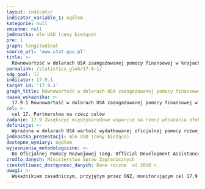 ```yaml
---
layout: indicator
indicator_variable_1: ogółem
kategorie: null
zmienne: null
jednostka: mln USD (ceny bieżące)
pre: 1
graph: longitudinal
source_url: 'www.stat.gov.pl'
title: >-
  Równowartość w dolarach USA zaangażowanej pomocy finansowej w krajach rozwijających się
permalink: /statistics_glob/17-9-1/
sdg_goal: 17
indicator: 17.9.1
target_id: '17.9.1'
graph_title: Równowartość w dolarach USA zaangażowanej pomocy finansowej w krajach rozwijających się
nazwa_wskaznika: >-
  17.9.1 Równowartość w dolarach USA zaangażowanej pomocy finansowej w krajach rozwijających się
cel: >-
  cel 17. Partnerstwa na rzecz celów
zadanie: 17.9 Zwiększyć międzynarodowe wsparcie na rzecz wdrażania efektywnej i ukierunkowanej budowy potencjału, by wesprzeć narodowe plany realizacji wszystkich celów Zrównoważonego Rozwoju w krajach rozwijających się, w tym poprzez współpracę Północ – Południe, Południe – Południe oraz współpracę trójstronną
definicja: >-
  Wyrażona w dolarach USA wartość wydatkowanej oficjalnej pomocy rozwojowej (ODA) w krajach rozwijających się przeznaczona na budowanie potencjału i planowanie na szczeblu krajowym.
jednostka_prezentacji: mln USD (ceny bieżące)
dostepne_wymiary: ogółem
wyjasnienia_metodologiczne: >-
  Do Oficjalnej Pomocy Rozwojowej (ang. Official Development Assistance – ODA) zaliczane są darowizny i pożyczki przekazywane przez instytucje rządowe lub organizacje międzynarodowe, mające na celu wsparcie rozwoju gospodarczego i dobrobytu w krajach rozwijających się. Pożyczki są uważane jako ODA wtedy, gdy zawierają element darowizny o wartości udzielanej pomocy przynajmniej: 45% dla krajów najsłabiej rozwiniętych i innych krajów o niskich dochodach (least developed countries and other low income countires – LDCs & other LICs), wyliczony przy stopie dyskontowej 9%, 15% dla krajów o średnich i niskich dochodach (lower middle income countries – LMICs), wyliczony przy stopie dyskontowej 7%, 10% dla krajów o średniowysokim dochodzie (upper middle income countries – UMICs), wyliczony przy stopie dyskontowej 6%. Do ODA zaliczana jest również pomoc techniczna, mająca na celu rozwój zasobów ludzkich, podniesienie kwalifikacji oraz możliwości technicznych i produkcyjnych krajów rozwijających się. Pomoc ta polega między innymi na przekazywaniu wiedzy i doświadczeń w postaci szkoleń, delegowania ekspertów, inicjowania badań i/lub pokrywania wynikających z tego kosztów.Do ODA nie zalicza się dotacji przeznaczonych na wydatki wojskowe.Warunkiem zaklasyfikowania współpracy jako Oficjalnej Pomocy Rozwojowej jest to, aby kraj partnerski, na rzecz którego udzielane jest wsparcie, znajdował się na liście Komitetu Pomocy Rozwojowej OECD (Development Assistance Committee).W zależności od sposobu realizacji pomocy możemy wyróżnić : pomoc dwustronną – podejmowana przez donatora bezpośrednio w kraju partnerskim bądź poprzez organizację międzynarodową w formie wpłaty celowej na rzecz kraju partnerskiego (earmarked contribution) lub w formie wpłaty na określony program/fundusz zarządzany przez organizację, pomoc wielostronną – udzielana w formie wpłat do budżetów ogólnych organizacji międzynarodowych, których lista jest corocznie aktualizowana przez Sekretariat DAC OECD. Wskaźnik zaprezentowano w formie wydatkowania brutto ODA łącznie (gross disbursement) zgodnie z metodologią ONZ. Metodologia nie uściśla, czy budowanie potencjału i planowanie na szczeblu krajowym (capacity building and national planning) dotyczy konkretnych sektorów wsparcia, dlatego zaprezentowany wskaźnik obejmują całą ODA.Z uwagi na trwający aktualnie proces modernizacji ODA spodziewamy się, że od 2018 r. wskaźnik ODA będzie prezentowany w formie ekwiwalentu grantu, uwzględniającej jedynie element grantu pomnożony przez wartość danego przepływu. Zniknie zatem podział na wydatkowanie ODA brutto i netto. Dodatkowo trwają prace nad włączeniem do ODA innych przepływów, np. kwot zmobilizowanych przez sektor publiczny z instrumentów sektora prywatnego. Aktualnie konstruowany jest alternatywny do ODA wskaźnik TOSSD (Total Oficial Support for Sustainable Development), który będzie mierzyć środki przeznaczane na wdrożenie SDGs.Oficjalna Pomoc Rozwojowa w Polsce świadczona jest na podstawie ustawy o współpracy rozwojowej z dnia 16 września 2011 r. (Dz.U. 2011 r., Nr 234, poz. 1386). Polska współpraca rozwojowa prowadzona jest w oparciu o Wieloletni Program Współpracy Rozwojowej opracowywany na okres minimum 4 lat. Ustawa definiuje współpracę rozwojową jako ogół działań podejmowanych przez organy administracji rządowej w celu udzielenia państwom rozwijającym się pomocy rozwojowej, pomocy humanitarnej oraz realizację działań edukacyjnych na rzecz podniesienia świadomości i zrozumienia problemów i współzależności globalnych.Za zagadnienia związane z pomocą rozwojową w Polsce odpowiedzialne jest Ministerstwo Spraw Zagranicznych, które opracowało „Wieloletni program współpracy rozwojowej na lata 2016-2020", w oparciu o który polska współpraca rozwojowa koncentruje się na krajach Partnerstwa Wschodniego (Białoruś, Gruzja, Mołdawia, Ukraina) oraz Afryki, Azji i Bliskiego Wschodu (Etiopia, Kenia, Mjanma, Palestyna, Senegal, Tanzania). Polska współpraca rozwojowa służy wzmocnieniu rządów prawa i wspieraniu reform decentralizacyjnych oraz zwalczaniu korupcji, a także przestrzeganiu praw człowieka i swobód obywatelskich. Wśród celów współpracy rozwojowej są: poprawa opieki zdrowotnej i dostępu do edukacji oraz wsparcie dla przedsiębiorczości i rolnictwa, a także ochrona środowiska naturalnego, w tym zapobieganie skutkom klęsk żywiołowych. Działania objęte programem finansowane są ze środków Ministerstwa Spraw Zagranicznych, rezerwy celowej budżetu państwa przeznaczonej na współpracę rozwojową i funduszy innych resortów.
zrodlo_danych: Ministerstwo Spraw Zagranicznych
czestotliwosc_dostępnosc_danych: Dane roczne  od 2010 r.
uwagi: >-
  Wskaźnikiem zasadniczym, przyjętym przez ONZ, monitorującym cel 17.9 Agendy 2030, jest wskaźnik 17.9.1 Równowartość w dolarach USA zaangażowanej pomocy finansowej i technicznej (w tym poprzez współpracę Północ-Południe, Południe-Południe i współpracę trójstronną) w krajach rozwijających się.Za 2016 r. dane wstępne.
---
```

